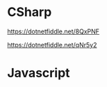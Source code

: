 # CSharp

  https://dotnetfiddle.net/8QxPNF
  
  https://dotnetfiddle.net/qNr5y2
  
# Javascript
  
  
  
